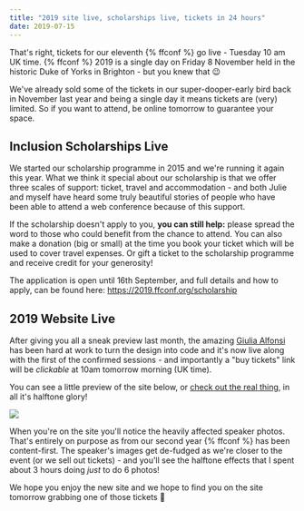 ```yaml
---
title: "2019 site live, scholarships live, tickets in 24 hours"
date: 2019-07-15
---
```


That's right, tickets for our eleventh {% ffconf %} go live - Tuesday 10 am UK time. {% ffconf %} 2019 is a single day on Friday 8 November held in the historic Duke of Yorks in Brighton - but you knew that 😉

We've already sold some of the tickets in our super-dooper-early bird back in November last year and being a single day it means tickets are (very) limited. So if you want to attend, be online tomorrow to guarantee your space.

## Inclusion Scholarships Live

We started our scholarship programme in 2015 and we're running it again this year. What we think it special about our scholarship is that we offer three scales of support: ticket, travel and accommodation - and both Julie and myself have heard some truly beautiful stories of people who have been able to attend a web conference because of this support.

If the scholarship doesn't apply to you, **you can still help:** please spread the word to those who could benefit from the chance to attend. You can also make a donation (big or small) at the time you book your ticket which will be used to cover travel expenses. Or gift a ticket to the scholarship programme and receive credit for your generosity!

The application is open until 16th September, and full details and how to apply, can be found here: https://2019.ffconf.org/scholarship

## 2019 Website Live

After giving you all a sneak preview last month, the amazing [Giulia Alfonsi](https://twitter.com/electric_g) has been hard at work to turn the design into code and it's now live along with the first of the confirmed sessions - and importantly a "buy tickets" link will be _clickable_ at 10am tomorrow morning (UK time).

You can see a little preview of the site below, or [check out the real thing](https://2019.ffconf.org), in all it's halftone glory!

[![](/images/articles/2019-ffconf-live.png)](https://2019.ffconf.org)

When you're on the site you'll notice the heavily affected speaker photos. That's entirely on purpose as from our second year {% ffconf %} has been content-first. The speaker's images get de-fudged as we're closer to the event (or we sell out tickets) - and you'll see the halftone effects that I spent about 3 hours doing _just_ to do 6 photos!

We hope you enjoy the new site and we hope to find you on the site tomorrow grabbing one of those tickets 💪
